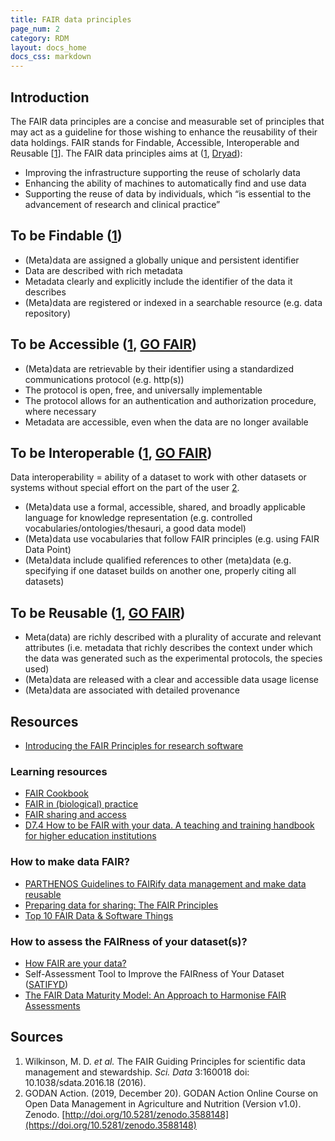 ```yaml
---
title: FAIR data principles
page_num: 2
category: RDM
layout: docs_home
docs_css: markdown
---
```

## Introduction
The FAIR data principles are a concise and measurable set of principles that may act as a guideline for those wishing to enhance the reusability of their data holdings. FAIR stands for Findable, Accessible, Interoperable and Reusable [[1](https://doi.org/10.1038/sdata.2016.18)]. The FAIR data principles aims at ([1](https://doi.org/10.1038/sdata.2016.18), [Dryad](https://blog.datadryad.org/2021/08/04/covid-tracking-project-data-now-available-in-dryad/)):
* Improving the infrastructure supporting the reuse of scholarly data
* Enhancing the ability of machines to automatically find and use data
* Supporting the reuse of data by individuals, which “is essential to the advancement of research and clinical practice”

## To be Findable ([1](https://doi.org/10.1038/sdata.2016.18))
* (Meta)data are assigned a globally unique and persistent identifier
* Data are described with rich metadata
* Metadata clearly and explicitly include the identifier of the data it describes
* (Meta)data are registered or indexed in a searchable resource (e.g. data repository)

## To be Accessible ([1](https://doi.org/10.1038/sdata.2016.18), [GO FAIR](https://www.go-fair.org/fair-principles/))
* (Meta)data are retrievable by their identifier using a standardized communications protocol (e.g. http(s))
* The protocol is open, free, and universally implementable
* The protocol allows for an authentication and authorization procedure, where necessary
* Metadata are accessible, even when the data are no longer available

## To be Interoperable ([1](https://doi.org/10.1038/sdata.2016.18), [GO FAIR](https://www.go-fair.org/fair-principles/))
Data interoperability = ability of a dataset to work with other datasets or systems without special effort on the part of the user [2](https://doi.org/10.5281/zenodo.3588148).
* (Meta)data use a formal, accessible, shared, and broadly applicable language for knowledge representation (e.g. controlled vocabularies/ontologies/thesauri, a good data model) 
* (Meta)data use vocabularies that follow FAIR principles (e.g. using FAIR Data Point)
* (Meta)data include qualified references to other (meta)data (e.g. specifying if one dataset builds on another one, properly citing all datasets) 

## To be Reusable ([1](https://doi.org/10.1038/sdata.2016.18), [GO FAIR](https://www.go-fair.org/fair-principles/))
* Meta(data) are richly described with a plurality of accurate and relevant attributes (i.e. metadata that richly describes the context under which the data was generated such as the experimental protocols, the species used)
* (Meta)data are released with a clear and accessible data usage license
* (Meta)data are associated with detailed provenance

## Resources
* [Introducing the FAIR Principles for research software](https://doi.org/10.1038/s41597-022-01710-x)

### Learning resources
* [FAIR Cookbook](https://faircookbook.elixir-europe.org/content/home.html)
* [FAIR in (biological) practice](https://carpentries-incubator.github.io/fair-bio-practice/index.html)
* [FAIR sharing and access](https://mantra.ed.ac.uk/fairsharingandaccess/)
* [D7.4 How to be FAIR with your data. A teaching and training handbook for higher education institutions](https://doi.org/10.5281/zenodo.6425568)

### How to make data FAIR?
* [PARTHENOS Guidelines to FAIRify data management and make data reusable](https://doi.org/10.5281/zenodo.2668479)
* [Preparing data for sharing: The FAIR Principles](https://www.slideshare.net/lshtm/preparing-data-for-sharing-the-fair-principles)
* [Top 10 FAIR Data & Software Things](https://doi.org/10.5281/zenodo.3409968)

### How to assess the FAIRness of your dataset(s)?
* [How FAIR are your data?](https://doi.org/10.5281/zenodo.1065991)
* Self-Assessment Tool to Improve the FAIRness of Your Dataset ([SATIFYD](https://satifyd.dans.knaw.nl/))
* [The FAIR Data Maturity Model: An Approach to Harmonise FAIR Assessments](http://doi.org/10.5334/dsj-2020-041)

## Sources
1. Wilkinson, M. D. *et al.* The FAIR Guiding Principles for scientific data management and stewardship. *Sci. Data* 3:160018 doi: 10.1038/sdata.2016.18 (2016).
2. GODAN Action. (2019, December 20). GODAN Action Online Course on Open Data Management in Agriculture and Nutrition (Version v1.0). Zenodo. [http://doi.org/10.5281/zenodo.3588148](https://doi.org/10.5281/zenodo.3588148)
